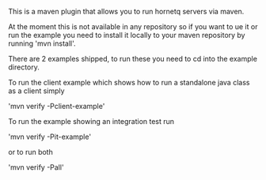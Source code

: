 This is a maven plugin that allows you to run hornetq servers via maven.

At the moment this is not available in any repository so if you want to ue it or run the example you need to install it
locally to your maven repository by running 'mvn install'.

There are 2 examples shipped, to run these you need to cd into the example directory.

To run the client example which shows how to run a standalone java class as a client simply

'mvn verify -Pclient-example'

To run the example showing an integration test run

'mvn verify -Pit-example'

or to run both

'mvn verify -Pall'